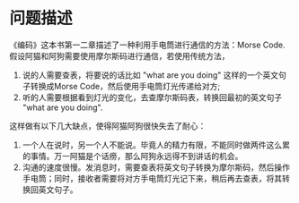 # 问题描述
《编码》这本书第一二章描述了一种利用手电筒进行通信的方法：Morse Code. 假设阿猫和阿狗需要使用摩尔斯码进行通信，若使用传统方法，
1. 说的人需要查表，将要说的话比如 "what are you doing" 这样的一个英文句子转换成Morse Code，然后使用手电筒灯光传递给对方;
2. 听的人需要根据看到灯光的变化，去查摩尔斯码表，转换回最初的英文句子 "what are you doing".

这样做有以下几大缺点，使得阿猫阿狗很快失去了耐心：
1. 一个人在说时，另一个人不能说。毕竟人的精力有限，不能同时做两件这么累的事情。万一阿猫是个话痨，那么阿狗永远得不到讲话的机会。
2. 沟通的速度很慢。发消息时，需要查表将英文句子转换为摩尔斯码，然后操作手电筒；同时，接收者需要将对方手电筒灯光记下来，稍后再去查表，将其转换回英文句子。

